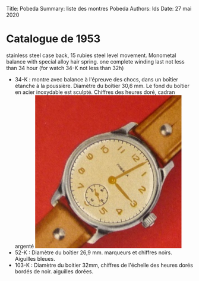 Title:   Pobeda
Summary: liste des montres Pobeda
Authors: lds
Date:    27 mai 2020

# Catalogue de 1953

stainless steel case back, 15 rubies steel level movement. Monometal balance with special alloy hair spring. one complete winding last not less than 34 hour (for watch 34-K not less than 32h)

- 34-K : montre avec balance à l'épreuve des chocs, dans un boîtier étanche à la poussière. Diamètre du boîtier 30,6 mm. Le fond du boîtier en acier inoxydable est sculpté. Chiffres des heures doré, cadran argenté
![alt text](images/34-K.png "34-K")
- 52-K : Diamètre du boîtier 26,9 mm. marqueurs et chiffres noirs. Aiguilles bleues.
- 103-K : Diamètre du boitier 32mm, chiffres de l'échelle des heures dorés bordés de noir. aiguilles dorées.
